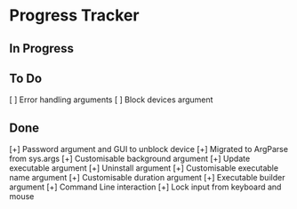 # Progress Tracker

## In Progress


## To Do
[ ] Error handling arguments
[ ] Block devices argument

## Done
[+] Password argument and GUI to unblock device
[+] Migrated to ArgParse from sys.args
[+] Customisable background argument
[+] Update executable argument
[+] Uninstall argument
[+] Customisable executable name argument
[+] Customisable duration argument
[+] Executable builder argument
[+] Command Line interaction
[+] Lock input from keyboard and mouse
